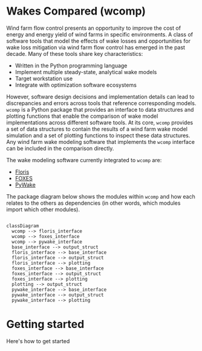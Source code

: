 
# Wakes Compared (wcomp)

Wind farm flow control presents an opportunity to improve the cost of energy and energy yield
of wind farms in specific environments.
A class of software tools that model the effects of wake losses and opportunities for wake
loss mitigation via wind farm flow control has emerged in the past decade.
Many of these tools share key characteristics:
-	Written in the Python programming language
-	Implement multiple steady-state, analytical wake models
-	Target workstation use
-	Integrate with optimization software ecosystems

However, software design decisions and implementation details can lead to discrepancies
and errors across tools that reference corresponding models.
`wcomp` is a Python package that provides an interface to data structures and plotting functions
that enable the comparison of wake model implementations across different software tools.
At its core, `wcomp` provides a set of data structures to contain the results of a
wind farm wake model simulation and a set of plotting functions to inspect these data structures.
Any wind farm wake modeling software that implements the `wcomp` interface can be included
in the comparison directly.

The wake modeling software currently integrated to `wcomp` are:
- [Floris](https://github.com/NREL/floris)
- [FOXES](https://github.com/FraunhoferIWES/foxes)
- [PyWake](https://gitlab.windenergy.dtu.dk/TOPFARM/PyWake)

The package diagram below shows the modules within `wcomp` and how each relates to the
others as dependencies (in other words, which modules import which other modules).

```{tableofcontents}
```

<!-- Command: pyreverse --colorized -o mmd . --verbose -->
  <!-- class wcomp {
  }
  class base_interface {
  }
  class floris_interface {
  }
  class foxes_interface {
  }
  class output_struct {
  }
  class plotting {
  }
  class pywake_interface {
  }
  The mermaid on github doesnt support this syntax for some reason.
  I gives a "syntax error in text" message -->

```{mermaid}
classDiagram
  wcomp --> floris_interface
  wcomp --> foxes_interface
  wcomp --> pywake_interface
  base_interface --> output_struct
  floris_interface --> base_interface
  floris_interface --> output_struct
  floris_interface --> plotting
  foxes_interface --> base_interface
  foxes_interface --> output_struct
  foxes_interface --> plotting
  plotting --> output_struct
  pywake_interface --> base_interface
  pywake_interface --> output_struct
  pywake_interface --> plotting
```

# Getting started
Here's how to get started
